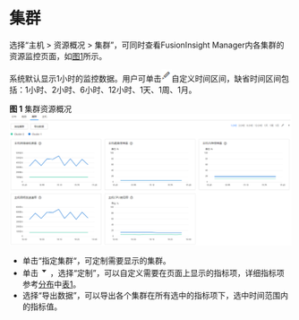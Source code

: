 # 集群<a name="admin_guide_000066"></a>

选择“主机 \> 资源概况 \> 集群”，可同时查看FusionInsight Manager内各集群的资源监控页面，如[图1](#zh-cn_topic_0263899663_fig832355103111)所示。

系统默认显示1小时的监控数据。用户可单击![](figures/edit2-91.png)自定义时间区间，缺省时间区间包括：1小时、2小时、6小时、12小时、1天、1周、1月。

**图 1**  集群资源概况<a name="zh-cn_topic_0263899663_fig832355103111"></a>  
![](figures/集群资源概况.png "集群资源概况")

-   单击“指定集群“，可定制需要显示的集群。
-   单击![](figures/zh-cn_image_0263899311.png)，选择“定制”，可以自定义需要在页面上显示的指标项，详细指标项参考[分布](分布.md#admin_guide_000064)中[表1](分布.md#zh-cn_topic_0263899231_table1190415121488)。
-   选择“导出数据”，可以导出各个集群在所有选中的指标项下，选中时间范围内的指标值。

